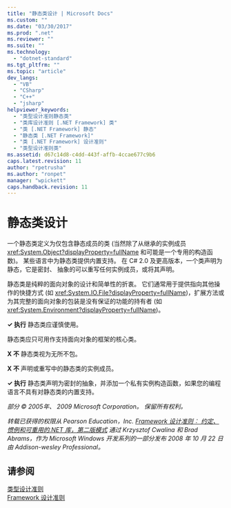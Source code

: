 ```yaml
---
title: "静态类设计 | Microsoft Docs"
ms.custom: ""
ms.date: "03/30/2017"
ms.prod: ".net"
ms.reviewer: ""
ms.suite: ""
ms.technology: 
  - "dotnet-standard"
ms.tgt_pltfrm: ""
ms.topic: "article"
dev_langs: 
  - "VB"
  - "CSharp"
  - "C++"
  - "jsharp"
helpviewer_keywords: 
  - "类型设计准则静态类"
  - "类库设计准则 [.NET Framework] 类"
  - "类 [.NET Framework] 静态"
  - "静态类 [.NET Framework]"
  - "类 [.NET Framework] 设计准则"
  - "类型设计准则类"
ms.assetid: d67c14d8-c4dd-443f-affb-4ccae677c9b6
caps.latest.revision: 11
author: "rpetrusha"
ms.author: "ronpet"
manager: "wpickett"
caps.handback.revision: 11
---
```

# 静态类设计
一个静态类定义为仅包含静态成员的类 \(当然除了从继承的实例成员 <xref:System.Object?displayProperty=fullName> 和可能是一个专用的构造函数\)。 某些语言中为静态类提供内置支持。 在 C\# 2.0 及更高版本，一个类声明为静态，它是密封、 抽象的可以重写任何实例成员，或将其声明。  
  
 静态类是纯粹的面向对象的设计和简单性的折衷。 它们通常用于提供指向其他操作的快捷方式 \(如 <xref:System.IO.File?displayProperty=fullName>\)，扩展方法或为其完整的面向对象的包装是没有保证的功能的持有者 \(如 <xref:System.Environment?displayProperty=fullName>\)。  
  
 **✓ 执行** 静态类应谨慎使用。  
  
 静态类应只可用作支持面向对象的框架的核心类。  
  
 **X 不** 静态类视为无所不包。  
  
 **X 不** 声明或重写中的静态类的实例成员。  
  
 **✓ 执行** 静态类声明为密封的抽象，并添加一个私有实例构造函数，如果您的编程语言不具有对静态类的内置支持。  
  
 *部分 © 2005年、 2009 Microsoft Corporation。 保留所有权利。*  
  
 *转载已获得的权限从 Pearson Education，Inc. [Framework 设计准则︰ 约定、 惯例和可重用的.NET 库，第二版模式](http://www.informit.com/store/framework-design-guidelines-conventions-idioms-and-9780321545619) 通过 Krzysztof Cwalina 和 Brad Abrams，作为 Microsoft Windows 开发系列的一部分发布 2008 年 10 月 22 日由 Addison\-wesley Professional。*  
  
## 请参阅  
 [类型设计准则](../../../docs/standard/design-guidelines/type.md)   
 [Framework 设计准则](../../../docs/standard/design-guidelines/index.md)